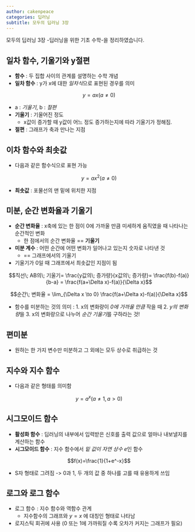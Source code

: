 ```yaml
---
author: cakenpeace
categories: 딥러닝
subtitle: 모두의 딥러닝 3장
---
```


모두의 딥러닝 3장 -딥러닝을 위한 기초 수학-을 정리하였습니다.

## 일차 함수, 기울기와  y절편

- **함수** : 두 집합 사이의 관계를 설명하는 수학 개념
- **일차 함수** : y가 x에 대한 *일차식*으로 표현된 경우를 의미
  
 $$y = ax(a \ne 0)$$
- a : *기울기*, b : *절편*
- **기울기** : 기울어진 정도
	- x값이 증가할 때 y값이 어느 정도 증가하는지에 따라 기울기가 정해짐.
- **절편** : 그래프가 축과 만나는 지점

## 이차 함수와 최솟값

- 다음과 같은 함수식으로 표현 가능
  
 $$y = ax^2(a \ne 0)$$
- **최솟값** : 포물선의 맨 밑에 위치한 지점

## 미분, 순간 변화율과 기울기

- **순간 변화율** : x축에 있는 한 점이 0에 가까울 만큼 미세하게 움직였을 때 나타나는 순간적인 변화
	- 한 점에서의 순간 변화율 == **기울기**
- **미분 계수** : 어떤 순간에 어떤 변화가 일어나고 있는지 숫자로 나타낸 것
	- == 그래프에서의 기울기
- 기울기가 0일 때 그래프에서 최솟값인 지점이 됨
  
$$직선\; AB의\; 기울기= \frac{y값의\; 증가량}{x값의\; 증가량}= \frac{f(b)-f(a)}{b-a} = \frac{f(a+\Delta x)-f(a)}{\Delta x}$$

$$순간\; 변화율 = \lim_{\Delta x \to 0} \frac{f(a+\Delta x)-f(a)}{\Delta x}$$
- 함수를 미분하는 것의 의미 :
		1. x의 변화량이 *0에 가까울 만큼* 작을 때
		2. *y의 변화량*을
		3. x의 변화량으로 나누어 *순간 기울기*를 구하라는 것!

## 편미분

- 원하는 한 가지 변수만 미분하고 그 외에는 모두 상수로 취급하는 것

## 지수와 지수 함수

- 다음과 같은 형태를 의미함
  
$$y=a^x(a\ne1, a\gt0)$$
## 시그모이드 함수

- **활성화 함수** : 딥러닝의 내부에서 입력받은 신호를 출력 값으로 얼마나 내보낼지를 계산하는 함수
- **시그모이드 함수** : 지수 함수에서 *밑 값이 자연 상수 e*인 함수 
  
$$f(x)=\frac{1}{1+e^-x}$$
- S자 형태로 그려짐 -> 0과 1, 두 개의 값 중 하나를 고를 때 유용하게 쓰임

## 로그와 로그 함수

- 로그 함수 : 지수 함수와 역함수 관계
	- 지수함수의 그래프와 $y=x$ 에 대칭인 형태로 나타남
- 로지스틱 회귀에 사용 (0 또는 1에 가까워질 수록 오차가 커지는  그래프가 필요)